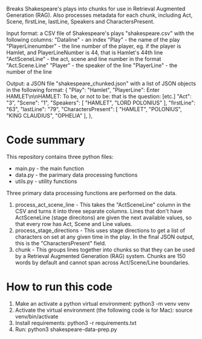Breaks Shakespeare's plays into chunks for use in Retrieval Augmented Generation (RAG).
Also processes metadata for each chunk,
including Act, Scene, firstLine, lastLine, Speakers and CharactersPresent.

Input format: a CSV file of Shakespeare's plays "shakespeare.csv" with the following columns:
    "Dataline" - an index
    "Play" - the name of the play
    "PlayerLinenumber" - the line number of the player,
        eg. if the player is Hamlet, and PlayerLineNumber is 44, that is Hamlet's 44th line
    "ActSceneLine" - the act, scene and line number in the format "Act.Scene.Line"
    "Player" - the speaker of the line
    "PlayerLine" - the number of the line

Output: a JSON file "shakespeare_chunked.json" with a list of JSON objects in the following format:
    {
        "Play": "Hamlet",
        "PlayerLine": Enter HAMLET\n\nHAMLET: To be, or not to be: that is the question: [etc.]
        "Act": "3",
        "Scene": "1",
        "Speakers": [
            "HAMLET",
            "LORD POLONIUS"
        ],
        "firstLine": "63",
        "lastLine": "79",
        "CharactersPresent": [
            "HAMLET",
            "POLONIUS",
            "KING CLAUDIUS",
            "OPHELIA"
        ],
    },

# Code summary
This repository contains three python files:
- main.py - the main function
- data.py - the parimary data processing functions
- utils.py - utility functions

Three primary data processing functions are performed on the data.
1. process_act_scene_line - This takes the "ActSceneLine" column in the CSV and turns it into three separate columns.
                            Lines that don't have ActSceneLine (stage direcitons) are given the next available values,
                            so that every row has Act, Scene and Line values.
2. process_stage_directions - This uses stage directions to get a list of characters on set at any given time in the play.
                            In the final JSON output, this is the "CharactersPresent" field.
3. chunk - This groups lines together into chunks so that they can be used by a Retrieval Augmented Generation (RAG) system.
                            Chunks are 150 words by default and cannot span across Act/Scene/Line boundaries.

# How to run this code
1. Make an activate a python virtual environment: python3 -m venv venv
2. Activate the virtual environment (the following code is for Mac): source venv/bin/activate
3. Install requirements: python3 -r requirements.txt
4. Run: python3 shakespeare-data-prep.py
